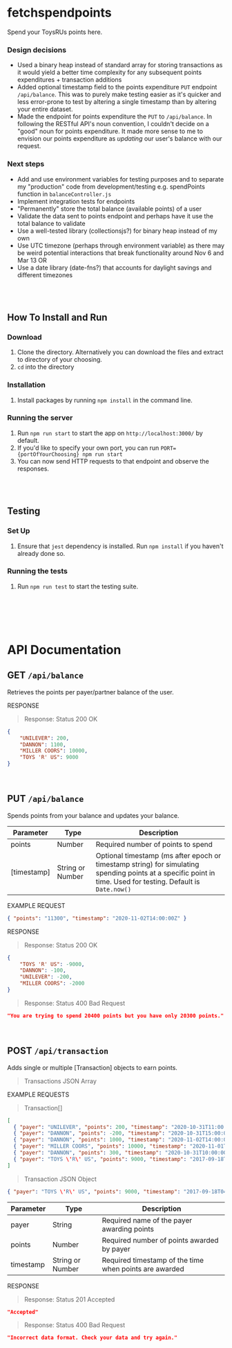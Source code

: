 # fetchspendpoints
Spend your ToysRUs points here.

### Design decisions

- Used a binary heap instead of standard array for storing transactions as it would yield a better time complexity for any subsequent points expenditures + transaction additions
- Added optional timestamp field to the points expenditure `PUT` endpoint `/api/balance`. This was to purely make testing easier as it's quicker and less error-prone to test by altering a single timestamp than by altering your entire dataset.
- Made the endpoint for points expenditure the `PUT` to `/api/balance`. In following the RESTful API's noun convention, I couldn't decide on a "good" noun for points expenditure. It made more sense to me to envision our points expenditure as *updating* our user's balance with our request.

### Next steps

- Add and use environment variables for testing purposes and to separate my "production" code from development/testing e.g. spendPoints function in `balanceController.js`
- Implement integration tests for endpoints
- "Permanently" store the total balance (available points) of a user
- Validate the data sent to points endpoint and perhaps have it use the total balance to validate
- Use a well-tested library (collectionsjs?) for binary heap instead of my own
- Use UTC timezone (perhaps through environment variable) as there may be weird potential interactions that break functionality around Nov 6 and Mar 13 OR
- Use a date library (date-fns?) that accounts for daylight savings and different timezones


<br/>
<br/>

## How To Install and Run

### Download
1. Clone the directory. Alternatively you can download the files and extract to directory of your choosing.
2. `cd` into the directory

### Installation
1. Install packages by running `npm install` in the command line.

### Running the server
1. Run `npm run start` to start the app on `http://localhost:3000/` by default.
2. If you'd like to specify your own port, you can run `PORT={portOfYourChoosing} npm run start`
3. You can now send HTTP requests to that endpoint and observe the responses.

<br/>
<br/>

## Testing
### Set Up
1. Ensure that `jest` dependency is installed. Run `npm install` if you haven't already done so.

### Running the tests
1. Run `npm run test` to start the testing suite.

<br/>
<br/>
<br/>
<br/>

# API Documentation

## GET `/api/balance`
Retrieves the points per payer/partner balance of the user.

RESPONSE
> Response: Status 200 OK
```json
{
    "UNILEVER": 200,
    "DANNON": 1100,
    "MILLER COORS": 10000,
    "TOYS 'R' US": 9000
}
```

<br/>

## PUT `/api/balance`
Spends points from your balance and updates your balance.

Parameter | Type | Description
-------|------|------------
points | Number | Required number of points to spend
[timestamp] | String or Number | Optional timestamp (ms after epoch or timestamp string) for simulating spending points at a specific point in time. Used for testing. Default is `Date.now()`

EXAMPLE REQUEST
```json
{ "points": "11300", "timestamp": "2020-11-02T14:00:00Z" }
```

RESPONSE
> Response: Status 200 OK
```json
{
    "TOYS 'R' US": -9000,
    "DANNON": -100,
    "UNILEVER": -200,
    "MILLER COORS": -2000
}
```

> Response: Status 400 Bad Request
```json
"You are trying to spend 20400 points but you have only 20300 points."
```

<br/>

## POST `/api/transaction`
Adds single or multiple [Transaction] objects to earn points.

>Transactions JSON Array

EXAMPLE REQUESTS
> Transaction[]
```json
[
  { "payer": "UNILEVER", "points": 200, "timestamp": "2020-10-31T11:00:00Z" },
  { "payer": "DANNON", "points": -200, "timestamp": "2020-10-31T15:00:00Z" },
  { "payer": "DANNON", "points": 1000, "timestamp": "2020-11-02T14:00:00Z" },
  { "payer": "MILLER COORS", "points": 10000, "timestamp": "2020-11-01T14:00:00Z" },
  { "payer": "DANNON", "points": 300, "timestamp": "2020-10-31T10:00:00Z" },
  { "payer": "TOYS \'R\' US", "points": 9000, "timestamp": "2017-09-18T04:00:00.000Z" }
]
```

> Transaction JSON Object
```json
{ "payer": "TOYS \'R\' US", "points": 9000, "timestamp": "2017-09-18T04:00:00.000Z" }
```

Parameter | Type | Description
-------|------|------------
payer | String | Required name of the payer awarding points
points | Number | Required number of points awarded by payer
timestamp | String or Number | Required timestamp of the time when points are awarded



RESPONSE
> Response: Status 201 Accepted
```json
"Accepted"
```

> Response: Status 400 Bad Request
```json
"Incorrect data format. Check your data and try again."
```